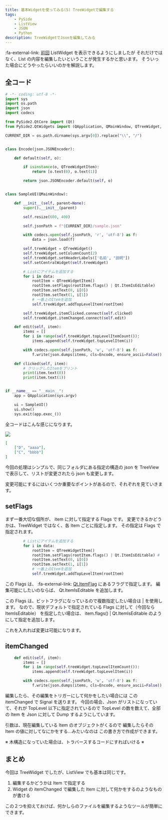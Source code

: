 ```yaml
---
title: 基本Widgetを使ってみる(5) TreeWidgetで編集する
tags:
    - PySide
    - ListView
    - JSON
    - Python
description: TreeWidgetでJsonを編集してみる
---
```


:fa-external-link: [前回](./15_listwidget.md) ListWidget を表示できるようにしましたが
それだけではなく、List の内容を編集したいということが発生するかと思います。
そういった場合にどうやったらいいのかを解説します。

## 全コード

```python
# -*- coding: utf-8 -*-
import sys
import os.path
import json
import codecs

from PySide2.QtCore import (Qt)
from PySide2.QtWidgets import (QApplication, QMainWindow, QTreeWidget, QTreeWidgetItem)

CURRENT_DIR = os.path.dirname(sys.argv[0]).replace("\\", "/")


class Encode(json.JSONEncoder):

    def default(self, o):

        if isinstance(o, QTreeWidgetItem):
            return [o.text(0), o.text(1)]

        return json.JSONEncoder.default(self, o)


class SampleUI(QMainWindow):

    def __init__(self, parent=None):
        super().__init__(parent)

        self.resize(600, 400)

        self.jsonPath = f"{CURRENT_DIR}/sample.json"

        with codecs.open(self.jsonPath, 'r', 'utf-8') as f:
            data = json.load(f)

        self.treeWidget = QTreeWidget()
        self.treeWidget.setColumnCount(2)
        self.treeWidget.setHeaderLabels(['名前', "説明"])
        self.setCentralWidget(self.treeWidget)

        # Listにアイテムを追加する
        for i in data:
            rootItem = QTreeWidgetItem()
            rootItem.setFlags(rootItem.flags() | Qt.ItemIsEditable)
            rootItem.setText(0, i[0])
            rootItem.setText(1, i[1])
            # 一番上のItemを追加
            self.treeWidget.addTopLevelItem(rootItem)

        self.treeWidget.itemClicked.connect(self.clicked)
        self.treeWidget.itemChanged.connect(self.edit)

    def edit(self, item):
        items = []
        for i in range(self.treeWidget.topLevelItemCount()):
            items.append(self.treeWidget.topLevelItem(i))

        with codecs.open(self.jsonPath, 'w', 'utf-8') as f:
            f.write(json.dumps(items, cls=Encode, ensure_ascii=False))

    def clicked(self, item):
        # クリックしたItemをプリント
        print(item.text(0))
        print(item.text(1))


if __name__ == "__main__":
    app = QApplication(sys.argv)

    ui = SampleUI()
    ui.show()
    sys.exit(app.exec_())
```

全コードはこんな感じになります。

![](https://gyazo.com/9a3929a35983c28f44c243d3d9d4e760.gif)

```json
[
	["D", "aaaa"],
	["C", "bbbb"]
]
```

今回の処理はシンプルで、同じフォルダにある指定の構造の json を
TreeView で表示して、リストが変更されたら json も変更します。

変更可能にするにはいくつか重要なポイントがあるので、それぞれを見ていきます。

## setFlags

まず一番大切な個所が、 item に対して指定する Flags です。
変更できるかどうかは、TreeWidget ではなく、各 Item ごとに指定します。
その指定は Flags で指定されます。

```python
        # Listにアイテムを追加する
        for i in data:
            rootItem = QTreeWidgetItem()
            rootItem.setFlags(rootItem.flags() | Qt.ItemIsEditable) # この部分
            rootItem.setText(0, i[0])
            rootItem.setText(1, i[1])
            # 一番上のItemを追加
            self.treeWidget.addTopLevelItem(rootItem)
```

この Flags は、 :fa-external-link: [Qt.ItemFlag](https://doc.qt.io/qtforpython-5/PySide2/QtCore/Qt.html?highlight=itemflags#PySide2.QtCore.PySide2.QtCore.Qt.ItemFlag) にあるフラグで指定します。
編集可能にしたいのならば、 Qt.ItemIsEditable を追加します。

この Flags は、ビットフラグになっているので複数指定したい場合は | を使用します。
なので、現状デフォルトで指定されている Flags に対して（今回なら ItemIsEditable）
を指定したい場合は、 item.flags() | Qt.ItemIsEditable のようにして指定を追加します。

これを入れれば変更は可能になります。

## itemChanged

```python
    def edit(self, item):
        items = []
        for i in range(self.treeWidget.topLevelItemCount()):
            items.append(self.treeWidget.topLevelItem(i))

        with codecs.open(self.jsonPath, 'w', 'utf-8') as f:
            f.write(json.dumps(items, cls=Encode, ensure_ascii=False))
```

編集したら、その編集をトリガーにして何かをしたい場合には この itemChanged で Signal を送ります。
今回の場合、Json がリストになっていて、それが TopLevel 以下に指定されているので
TopLevel の数を数えて、全部の Item を Json に対して Dump するようにしています。

引数は、現在編集している Item のオブジェクトがくるので
編集したらその Item の値に対してなにかをする...みたいなのは
この書き方で作成ができます。

※ 木構造になっていた場合は、トラバースするコードにすればいける ※

## まとめ

今回は TreeWidget でしたが、ListView でも基本は同じです。

1. 編集するかどうかは Item で指定する
2. Widget の itemChanged で編集した Item に対して何かをするのようなものが書ける

この２つを抑えておけば、何かしらのファイルを編集するようなツールが簡単にできます。
